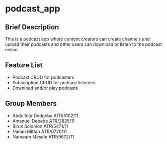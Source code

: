 # podcast_app

## Brief Description
This is a podcast app where content creators can create channels and upload their podcasts and other users can download or listen to the podcast online.
## Feature List
- Podcast CRUD for podcasters
- Subscription CRUD for podcast listeners
- Download and/or play podcasts

## Group Members
- Abdulfeta Dedgeba           ATR/5102/11
- Amanuel Debebe              ATR/2825/11
- Biruk Solomon               ATR/5471/11
- Hanan Miftah                ATR/0720/11
- Natneam Mesele              ATR/9672/11
